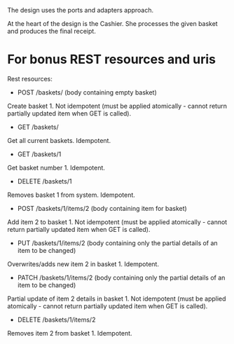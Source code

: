The design uses the ports and adapters approach.

At the heart of the design is the Cashier. She processes the given basket and produces the final receipt.

For bonus REST resources and uris
=================================
Rest resources:
- POST /baskets/ (body containing empty basket)

Create basket 1. Not idempotent (must be applied atomically - cannot return partially updated item when GET is called).

- GET /baskets/

Get all current baskets. Idempotent.

- GET /baskets/1

Get basket number 1. Idempotent.

- DELETE /baskets/1

Removes basket 1 from system. Idempotent.

- POST /baskets/1/items/2 (body containing item for basket)

Add item 2 to basket 1. Not idempotent (must be applied atomically - cannot return partially updated item when GET is called).

- PUT /baskets/1/items/2 (body containing only the partial details of an item to be changed)

Overwrites/adds new item 2 in basket 1. Idempotent.

- PATCH /baskets/1/items/2 (body containing only the partial details of an item to be changed)

Partial update of item 2 details in basket 1. Not idempotent (must be applied atomically - cannot return partially updated item when GET is called).

- DELETE /baskets/1/items/2

Removes item 2 from basket 1. Idempotent.
